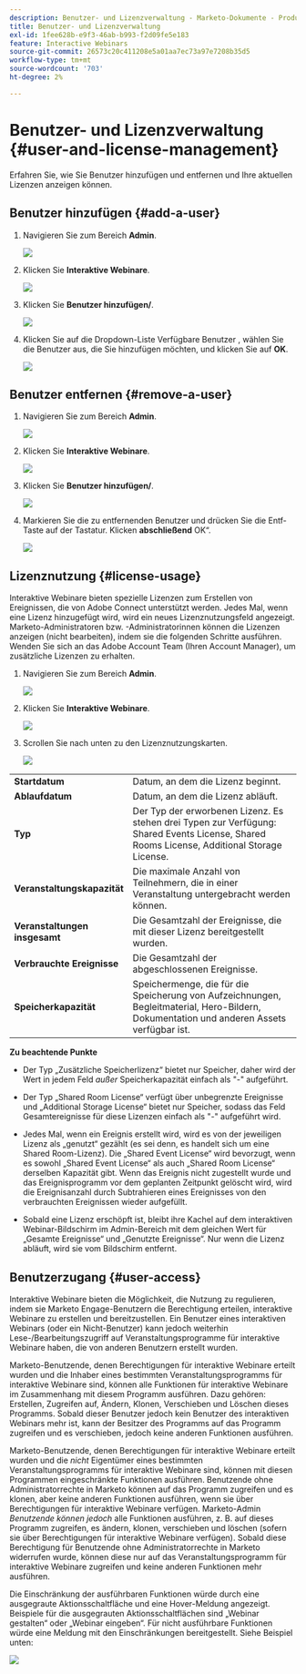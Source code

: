```yaml
---
description: Benutzer- und Lizenzverwaltung - Marketo-Dokumente - Produktdokumentation
title: Benutzer- und Lizenzverwaltung
exl-id: 1fee628b-e9f3-46ab-b993-f2d09fe5e183
feature: Interactive Webinars
source-git-commit: 26573c20c411208e5a01aa7ec73a97e7208b35d5
workflow-type: tm+mt
source-wordcount: '703'
ht-degree: 2%

---
```


# Benutzer- und Lizenzverwaltung {#user-and-license-management}

Erfahren Sie, wie Sie Benutzer hinzufügen und entfernen und Ihre aktuellen Lizenzen anzeigen können.

## Benutzer hinzufügen {#add-a-user}

1. Navigieren Sie zum Bereich **Admin**.

   ![](assets/user-and-license-management-1.png)

1. Klicken Sie **Interaktive Webinare**.

   ![](assets/user-and-license-management-2.png)

1. Klicken Sie **Benutzer hinzufügen/**.

   ![](assets/user-and-license-management-3.png)

1. Klicken Sie auf die Dropdown-Liste Verfügbare Benutzer , wählen Sie die Benutzer aus, die Sie hinzufügen möchten, und klicken Sie auf **OK**.

   ![](assets/user-and-license-management-4.png)

## Benutzer entfernen {#remove-a-user}

1. Navigieren Sie zum Bereich **Admin**.

   ![](assets/user-and-license-management-5.png)

1. Klicken Sie **Interaktive Webinare**.

   ![](assets/user-and-license-management-6.png)

1. Klicken Sie **Benutzer hinzufügen/**.

   ![](assets/user-and-license-management-7.png)

1. Markieren Sie die zu entfernenden Benutzer und drücken Sie die Entf-Taste auf der Tastatur. Klicken **abschließend** OK“.

   ![](assets/user-and-license-management-8.png)

## Lizenznutzung {#license-usage}

Interaktive Webinare bieten spezielle Lizenzen zum Erstellen von Ereignissen, die von Adobe Connect unterstützt werden. Jedes Mal, wenn eine Lizenz hinzugefügt wird, wird ein neues Lizenznutzungsfeld angezeigt. Marketo-Administratoren bzw. -Administratorinnen können die Lizenzen anzeigen (nicht bearbeiten), indem sie die folgenden Schritte ausführen. Wenden Sie sich an das Adobe Account Team (Ihren Account Manager), um zusätzliche Lizenzen zu erhalten.

1. Navigieren Sie zum Bereich **Admin**.

   ![](assets/user-and-license-management-9.png)

1. Klicken Sie **Interaktive Webinare**.

   ![](assets/user-and-license-management-10.png)

1. Scrollen Sie nach unten zu den Lizenznutzungskarten.

   ![](assets/user-and-license-management-11.png)

<table>
  <tr>
   <td width="20%"><b>Startdatum</b></td>
   <td width="80%">Datum, an dem die Lizenz beginnt.</td>
  </tr>
  <tr>
   <td width="20%"><b>Ablaufdatum</b></td>
   <td width="80%">Datum, an dem die Lizenz abläuft.</td>
  </tr>
  <tr>
   <td width="20%"><b>Typ</b></td>
   <td width="80%">Der Typ der erworbenen Lizenz. Es stehen drei Typen zur Verfügung: Shared Events License, Shared Rooms License, Additional Storage License.</td>
  </tr>
  <tr>
   <td width="20%"><b>Veranstaltungskapazität</b></td>
   <td width="80%">Die maximale Anzahl von Teilnehmern, die in einer Veranstaltung untergebracht werden können.</td>
  </tr>
  <tr>
   <td width="20%"><b>Veranstaltungen insgesamt</b></td>
   <td width="80%">Die Gesamtzahl der Ereignisse, die mit dieser Lizenz bereitgestellt wurden.</td>
  </tr>
  <tr>
   <td width="20%"><b>Verbrauchte Ereignisse</b></td>
   <td width="80%">Die Gesamtzahl der abgeschlossenen Ereignisse.</td>
  </tr>
  <tr>
   <td width="20%"><b>Speicherkapazität</b></td>
   <td width="80%">Speichermenge, die für die Speicherung von Aufzeichnungen, Begleitmaterial, Hero-Bildern, Dokumentation und anderen Assets verfügbar ist.</td>
  </tr>
  </tbody>
</table>

**Zu beachtende Punkte**

* Der Typ „Zusätzliche Speicherlizenz“ bietet nur Speicher, daher wird der Wert in jedem Feld _außer_ Speicherkapazität einfach als &quot;-&quot; aufgeführt.

* Der Typ „Shared Room License“ verfügt über unbegrenzte Ereignisse und „Additional Storage License“ bietet nur Speicher, sodass das Feld Gesamtereignisse für diese Lizenzen einfach als &quot;-&quot; aufgeführt wird.

* Jedes Mal, wenn ein Ereignis erstellt wird, wird es von der jeweiligen Lizenz als „genutzt“ gezählt (es sei denn, es handelt sich um eine Shared Room-Lizenz). Die „Shared Event License“ wird bevorzugt, wenn es sowohl „Shared Event License“ als auch „Shared Room License“ derselben Kapazität gibt. Wenn das Ereignis nicht zugestellt wurde und das Ereignisprogramm vor dem geplanten Zeitpunkt gelöscht wird, wird die Ereignisanzahl durch Subtrahieren eines Ereignisses von den verbrauchten Ereignissen wieder aufgefüllt.

* Sobald eine Lizenz erschöpft ist, bleibt ihre Kachel auf dem interaktiven Webinar-Bildschirm im Admin-Bereich mit dem gleichen Wert für „Gesamte Ereignisse“ und „Genutzte Ereignisse“. Nur wenn die Lizenz abläuft, wird sie vom Bildschirm entfernt.

## Benutzerzugang {#user-access}

Interaktive Webinare bieten die Möglichkeit, die Nutzung zu regulieren, indem sie Marketo Engage-Benutzern die Berechtigung erteilen, interaktive Webinare zu erstellen und bereitzustellen. Ein Benutzer eines interaktiven Webinars (oder ein Nicht-Benutzer) kann jedoch weiterhin Lese-/Bearbeitungszugriff auf Veranstaltungsprogramme für interaktive Webinare haben, die von anderen Benutzern erstellt wurden.

Marketo-Benutzende, denen Berechtigungen für interaktive Webinare erteilt wurden und die Inhaber eines bestimmten Veranstaltungsprogramms für interaktive Webinare sind, können alle Funktionen für interaktive Webinare im Zusammenhang mit diesem Programm ausführen. Dazu gehören: Erstellen, Zugreifen auf, Ändern, Klonen, Verschieben und Löschen dieses Programms. Sobald dieser Benutzer jedoch kein Benutzer des interaktiven Webinars mehr ist, kann der Besitzer des Programms auf das Programm zugreifen und es verschieben, jedoch keine anderen Funktionen ausführen.

Marketo-Benutzende, denen Berechtigungen für interaktive Webinare erteilt wurden und die _nicht_ Eigentümer eines bestimmten Veranstaltungsprogramms für interaktive Webinare sind, können mit diesen Programmen eingeschränkte Funktionen ausführen. Benutzende ohne Administratorrechte in Marketo können auf das Programm zugreifen und es klonen, aber keine anderen Funktionen ausführen, wenn sie über Berechtigungen für interaktive Webinare verfügen. Marketo-Admin _Benutzende können jedoch_ alle Funktionen ausführen, z. B. auf dieses Programm zugreifen, es ändern, klonen, verschieben und löschen (sofern sie über Berechtigungen für interaktive Webinare verfügen). Sobald diese Berechtigung für Benutzende ohne Administratorrechte in Marketo widerrufen wurde, können diese nur auf das Veranstaltungsprogramm für interaktive Webinare zugreifen und keine anderen Funktionen mehr ausführen.

Die Einschränkung der ausführbaren Funktionen würde durch eine ausgegraute Aktionsschaltfläche und eine Hover-Meldung angezeigt. Beispiele für die ausgegrauten Aktionsschaltflächen sind „Webinar gestalten“ oder „Webinar eingeben“. Für nicht ausführbare Funktionen würde eine Meldung mit den Einschränkungen bereitgestellt. Siehe Beispiel unten:

![](assets/user-and-license-management-12.png)
